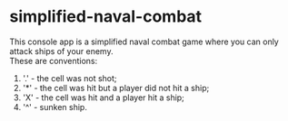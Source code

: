 # simplified-naval-combat
This console app is a simplified naval combat game where you can only attack ships of your enemy.<br/>
These are conventions:
  1. '.' - the cell was not shot;
  2. '*' - the cell was hit but a player did not hit a ship;
  3. 'X' - the cell was hit and a player hit a ship;
  4. '^' - sunken ship.
